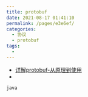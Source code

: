 ```yaml
---
title: protobuf
date: 2021-08-17 01:41:10
permalink: /pages/e3e6ef/
categories:
  - 协议
  - protobuf
tags:
  - 
---
```

- [详解protobuf-从原理到使用](https://www.jianshu.com/p/419efe983cb2)
- 

`java`

```java
```

